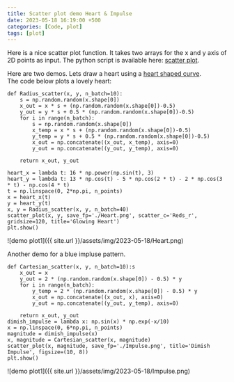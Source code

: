```yaml
---
title: Scatter plot demo Heart & Impulse 
date: 2023-05-18 16:19:00 +500
categories: [Code, plot]
tags: [plot]
---
```

Here is a nice scatter plot function. It takes two arrays for the x and y axis of 2D points as input. 
The python script is available here: [scatter plot](https://github.com/puar-playground/puar-playground.github.io/blob/main/download/scatter_plot.py).<br />

Here are two demos. Lets draw a heart using a [heart shaped curve](https://mathworld.wolfram.com/HeartCurve.html).<br />
The code below plots a lovely heart:
```
def Radius_scatter(x, y, n_batch=10):
    s = np.random.random(x.shape[0])
    x_out = x * s + (np.random.random(x.shape[0])-0.5)
    y_out = y * s + 0.5 * (np.random.random(x.shape[0])-0.5)
    for i in range(n_batch):
        s = np.random.random(x.shape[0])
        x_temp = x * s + (np.random.random(x.shape[0])-0.5)
        y_temp = y * s + 0.5 * (np.random.random(x.shape[0])-0.5)
        x_out = np.concatenate((x_out, x_temp), axis=0)
        y_out = np.concatenate((y_out, y_temp), axis=0)

    return x_out, y_out

heart_x = lambda t: 16 * np.power(np.sin(t), 3)
heart_y = lambda t: 13 * np.cos(t) - 5 * np.cos(2 * t) - 2 * np.cos(3 * t) - np.cos(4 * t)
t = np.linspace(0, 2*np.pi, n_points)
x = heart_x(t)
y = heart_y(t)
x, y = Radius_scatter(x, y, n_batch=40)    
scatter_plot(x, y, save_fp='./Heart.png', scatter_c='Reds_r', gridsize=120, title='Glowing Heart')
plt.show()
```
![demo plot1]({{ site.url }}/assets/img/2023-05-18/Heart.png)

Another demo for a blue impluse pattern.
```
def Cartesian_scatter(x, y, n_batch=10):s
    x_out = x
    y_out = 2 * (np.random.random(x.shape[0]) - 0.5) * y
    for i in range(n_batch):
        y_temp = 2 * (np.random.random(x.shape[0]) - 0.5) * y
        x_out = np.concatenate((x_out, x), axis=0)
        y_out = np.concatenate((y_out, y_temp), axis=0)

    return x_out, y_out
dimish_impulse = lambda x: np.sin(x) * np.exp(-x/10)
x = np.linspace(0, 6*np.pi, n_points)
magnitude = dimish_impulse(x)
x, magnitude = Cartesian_scatter(x, magnitude)
scatter_plot(x, magnitude, save_fp='./Impulse.png', title='Dimish Impulse', figsize=(10, 8))
plt.show()
```
![demo plot1]({{ site.url }}/assets/img/2023-05-18/Impulse.png)


